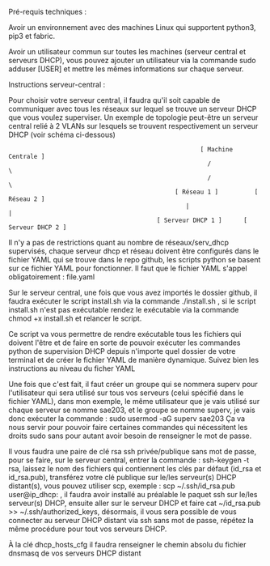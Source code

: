 Pré-requis techniques :

Avoir un environnement avec des machines Linux qui supportent python3, pip3 et fabric.

Avoir un utilisateur commun sur toutes les machines (serveur central et serveurs DHCP), vous pouvez ajouter un utilisateur via la commande sudo adduser [USER] et mettre les mêmes informations sur chaque serveur.

Instructions serveur-central : 

Pour choisir votre serveur central, il faudra qu'il soit capable de communiquer avec tous les réseaux sur lequel se trouve un serveur DHCP que vous voulez superviser. Un exemple de topologie peut-être un serveur central relié à 2 VLANs sur lesquels se trouvent respectivement un serveur DHCP (voir schéma ci-dessous)
   
                                                         [ Machine Centrale ]
                                                           /              \
                                                           /                \
                                                  [ Réseau 1 ]          [ Réseau 2 ]
                                                     |                       |
                                             [ Serveur DHCP 1 ]      [ Serveur DHCP 2 ]

Il n'y a pas de restrictions quant au nombre de réseaux/serv_dhcp supervisés, chaque serveur dhcp et réseau doivent être configurés dans le fichier YAML qui se trouve dans le repo github, les scripts python se basent sur ce fichier YAML pour fonctionner. Il faut que le fichier YAML s'appel obligatoirement : file.yaml

Sur le serveur central, une fois que vous avez importés le dossier github, il faudra exécuter le script install.sh via la commande ./install.sh , si le script install.sh n'est pas exécutable rendez le exécutable via la commande chmod +x install.sh et relancer le script.

Ce script va vous permettre de rendre exécutable tous les fichiers qui doivent l'être et de faire en sorte de pouvoir exécuter les commandes python de supervision DHCP depuis n'importe quel dossier de votre terminal et de créer le fichier YAML de manière dynamique. Suivez bien les instructions au niveau du ficher YAML

Une fois que c'est fait, il faut créer un groupe qui se nommera superv pour l'utilisateur qui sera utilisé sur tous vos serveurs (celui spécifié dans le fichier YAML), dans mon exemple, le même utilisateur que je vais utilisé sur chaque serveur se nomme sae203, et le groupe se nomme superv, je vais donc exécuter la commande : sudo usermod -aG superv sae203
Ça va nous servir pour pouvoir faire certaines commandes qui nécessitent les droits sudo sans pour autant avoir besoin de renseigner le mot de passe.

Il vous faudra une paire de clé rsa ssh privée/publique sans mot de passe, pour se faire, sur le serveur central, entrer la commande : ssh-keygen -t rsa, laissez le nom des fichiers qui contiennent les clés par défaut (id_rsa et id_rsa.pub), transférez votre clé publique sur le/les serveur(s) DHCP distant(s), vous pouvez utiliser scp, exemple : scp ~/.ssh/id_rsa.pub user@ip_dhcp: , il faudra avoir installé au préalable le paquet ssh sur le/les serveur(s) DHCP, ensuite aller sur le serveur DHCP et faire cat ~/id_rsa.pub >> ~/.ssh/authorized_keys, désormais, il vous sera possible de vous connecter au serveur DHCP distant via ssh sans mot de passe, répétez la même procédure pour tout vos serveurs DHCP.

À la clé dhcp_hosts_cfg il faudra renseigner le chemin absolu du fichier dnsmasq de vos serveurs DHCP distant

